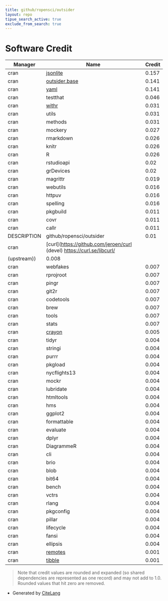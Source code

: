 ```yaml
---
title: github/ropensci/outsider
layout: repo
tipue_search_active: true
exclude_from_search: true
---
```

# Software Credit

|Manager|Name|Credit|
|-------|----|------|
|cran|[jsonlite](https://arxiv.org/abs/1403.2805 (paper))|0.157|
|cran|[outsider.base](https://docs.ropensci.org/outsider.base)|0.141|
|cran|[yaml](https://github.com/vubiostat/r-yaml/)|0.141|
|cran|testthat|0.046|
|cran|[withr](https://withr.r-lib.org)|0.031|
|cran|utils|0.031|
|cran|methods|0.031|
|cran|mockery|0.027|
|cran|rmarkdown|0.026|
|cran|knitr|0.026|
|cran|R|0.026|
|cran|rstudioapi|0.02|
|cran|grDevices|0.02|
|cran|magrittr|0.019|
|cran|webutils|0.016|
|cran|httpuv|0.016|
|cran|spelling|0.016|
|cran|pkgbuild|0.011|
|cran|covr|0.011|
|cran|callr|0.011|
|DESCRIPTION|github/ropensci/outsider|0.01|
|cran|[curl](https://github.com/jeroen/curl (devel) https://curl.se/libcurl/
(upstream))|0.008|
|cran|webfakes|0.007|
|cran|rprojroot|0.007|
|cran|pingr|0.007|
|cran|git2r|0.007|
|cran|codetools|0.007|
|cran|brew|0.007|
|cran|tools|0.007|
|cran|stats|0.007|
|cran|[crayon](https://github.com/r-lib/crayon#readme)|0.005|
|cran|tidyr|0.004|
|cran|stringi|0.004|
|cran|purrr|0.004|
|cran|pkgload|0.004|
|cran|nycflights13|0.004|
|cran|mockr|0.004|
|cran|lubridate|0.004|
|cran|htmltools|0.004|
|cran|hms|0.004|
|cran|ggplot2|0.004|
|cran|formattable|0.004|
|cran|evaluate|0.004|
|cran|dplyr|0.004|
|cran|DiagrammeR|0.004|
|cran|cli|0.004|
|cran|brio|0.004|
|cran|blob|0.004|
|cran|bit64|0.004|
|cran|bench|0.004|
|cran|vctrs|0.004|
|cran|rlang|0.004|
|cran|pkgconfig|0.004|
|cran|pillar|0.004|
|cran|lifecycle|0.004|
|cran|fansi|0.004|
|cran|ellipsis|0.004|
|cran|[remotes](https://remotes.r-lib.org)|0.001|
|cran|[tibble](https://tibble.tidyverse.org/)|0.001|


> Note that credit values are rounded and expanded (so shared dependencies are represented as one record) and may not add to 1.0. Rounded values that hit zero are removed.


- Generated by [CiteLang](https://github.com/vsoch/citelang)
